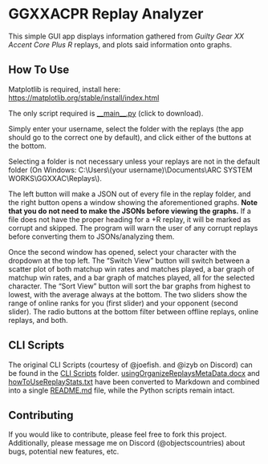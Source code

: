 # GGXXACPR Replay Analyzer

This simple GUI app displays information gathered from *Guilty Gear XX Accent Core Plus R* replays, and plots said information onto graphs.

## How To Use

Matplotlib is required, install here: https://matplotlib.org/stable/install/index.html

The only script required is [\_\_main__.py](__main__.py?raw=1) (click to download).

Simply enter your username, select the folder with the replays (the app should go to the correct one by default), and click either of the buttons at the bottom.

Selecting a folder is not necessary unless your replays are not in the default folder (On Windows: C:\Users\\(your username)\Documents\ARC SYSTEM WORKS\GGXXAC\Replays\\).

The left button will make a JSON out of every file in the replay folder, and the right button opens a window showing the aforementioned graphs. **Note that you do not need to make the JSONs before viewing the graphs.** If a file does not have the proper heading for a +R replay, it will be marked as corrupt and skipped. The program will warn the user of any corrupt replays before converting them to JSONs/analyzing them.

Once the second window has opened, select your character with the dropdown at the top left. The “Switch View” button will switch between a scatter plot of both matchup win rates and matches played, a bar graph of matchup win rates, and a bar graph of matches played, all for the selected character. The “Sort View” button will sort the bar graphs from highest to lowest, with the average always at the bottom. The two sliders show the range of online ranks for you (first slider) and your opponent (second slider). The radio buttons at the bottom filter between offline replays, online replays, and both.

## CLI Scripts

The original CLI Scripts (courtesy of @joefish. and @izyb on Discord) can be found in the [CLI Scripts](CLI%20Scripts) folder. [usingOrganizeReplaysMetaData.docx](CLI%20Scripts/usingOrganizeReplaysMetaData.docx?raw=1) and [howToUseReplayStats.txt](CLI%20Scripts/howToUseReplayStats.txt) have been converted to Markdown and combined into a single [README.md](CLI%20Scripts/README.md) file, while the Python scripts remain intact.

## Contributing

If you would like to contribute, please feel free to fork this project. Additionally, please message me on Discord (@objectscountries) about bugs, potential new features, etc.
